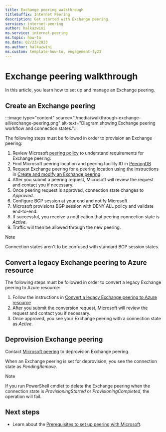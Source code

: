 ```yaml
---
title: Exchange peering walkthrough
titleSuffix: Internet Peering
description: Get started with Exchange peering.
services: internet-peering
author: halkazwini
ms.service: internet-peering
ms.topic: how-to
ms.date: 02/23/2023
ms.author: halkazwini
ms.custom: template-how-to, engagement-fy23
---
```


# Exchange peering walkthrough

In this article, you learn how to set up and manage an Exchange peering.

## Create an Exchange peering

:::image type="content" source="./media/walkthrough-exchange-all/exchange-peering.png" alt-text="Diagram showing Exchange peering workflow and connection states.":::

The following steps must be followed in order to provision an Exchange peering:
1. Review Microsoft [peering policy](policy.md) to understand requirements for Exchange peering.
1. Find Microsoft peering location and peering facility ID in [PeeringDB](https://www.peeringdb.com/net/694)
1. Request Exchange peering for a peering location using the instructions in [Create and modify an Exchange peering](howto-exchange-portal.md).
1. After you submit a peering request, Microsoft will review the request and contact you if necessary.
1. Once peering request is approved, connection state changes to *Approved*.
1. Configure BGP session at your end and notify Microsoft.
1. Microsoft provisions BGP session with DENY ALL policy and validate end-to-end.
1. If successful, you receive a notification that peering connection state is *Active*.
1. Traffic will then be allowed through the new peering.

> [!NOTE]
> Connection states aren't to be confused with standard BGP session states.

## Convert a legacy Exchange peering to Azure resource
The following steps must be followed in order to convert a legacy Exchange peering to Azure resource:
1. Follow the instructions in [Convert a legacy Exchange peering to Azure resource](howto-legacy-exchange-portal.md)
1. After you submit the conversion request, Microsoft will review the request and contact you if necessary.
1. Once approved, you see your Exchange peering with a connection state as *Active*.

## Deprovision Exchange peering

Contact [Microsoft peering](mailto:peering@microsoft.com) to deprovision Exchange peering.

When an Exchange peering is set for deprovision, you see the connection state as *PendingRemove*.

> [!NOTE]
> If you run PowerShell cmdlet to delete the Exchange peering when the connection state is *ProvisioningStarted* or *ProvisioningCompleted*, the operation will fail.

## Next steps

* Learn about the [Prerequisites to set up peering with Microsoft](prerequisites.md).
